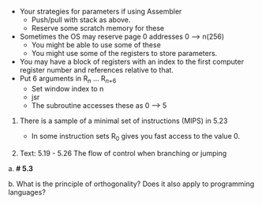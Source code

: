 - Your strategies for parameters if using Assembler
	- Push/pull with stack as above.
	- Reserve some scratch memory for these
- Sometimes the OS may reserve page 0 addresses 0 --> n(256)
	- You might  be able to use some of these
	- You might use some of the registers to store parameters.
- You may have a block of registers with an index to the first computer register number and references relative to that.
- Put 6 arguments in R$_n$ ... R$_n$$_+$$_6$  
	- Set window index to n
	- jsr
	- The subroutine accesses these as 0 --> 5
1. There is a sample of a minimal set of instructions (MIPS) in 5.23
	- In some instruction sets R$_0$ gives you fast access to the value 0.





2. Text: 5.19 - 5.26 The flow of control when branching or jumping

a. **# 5.3**

b. What is the principle of orthogonality? Does it also apply to programming languages?